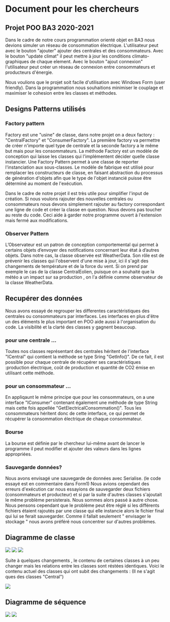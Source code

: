# Document pour les chercheurs 
## Projet POO BA3 2020-2021

Dans le cadre de notre cours programmation orienté objet en BA3 nous devions simuler un réseau de consommation électrique. L'utilisateur peut avec le bouton "ajouter" ajouter des centrales et des consommateurs. Avec le bouton "update climat" il peut mettre à jour les conditions climato-graphiques de chaque element. Avec le bouton "ajout connexion" l'utilisateur peut créer un réseau de connexion entre consommateurs et producteurs d'énergie.

Nous voulions que le projet soit facile d'utilisation avec Windows Form (user friendly). Dans la programmation nous souhaitions minimiser le couplage et maximiser le cohesion entre les classes et méthodes.

## Designs Patterns utilisés
### Factory pattern
Factory est une "usine" de classe, dans notre projet on a deux factory : "CentralFactory" et "ConsumerFactory". La première factory va permettre de créer n'importe quel type de centrale et la seconde factory a le même but mais pour les consommateurs. La méthode Factory est un modèle de conception qui laisse les classes qui l'implémentent décider quelle classe instancier. Une Factory Pattern permet à une classe de reporter l'instanciation aux sous-classes. Le modèle de fabrique est utilisé pour remplacer les constructeurs de classe, en faisant abstraction du processus de génération d'objets afin que le type de l'objet instancié puisse être déterminé au moment de l'exécution.

Dans le cadre de notre projet il est très utile pour simplifier l'input de création. Si nous voulons rajouter des nouvelles centrales ou consommateurs nous devons simplement rajouter au factory correspondant une ligne de code et créer la classe en question. Nous devons pas toucher au reste du code. Ceci aide à garder notre programme ouvert à l'extension mais fermé aux modifications.

### Observer Pattern
L’Observateur est un patron de conception comportemental qui permet à certains objets d’envoyer des notifications concernant leur état à d’autres objets.
Dans notre cas, la classe observée est WeatherData. Son rôle est de prévenir les classes qui l'observent d'une mise à jour, ici il s'agit des changements de température et de la force du vent. Si on prend par exemple le cas de la classe CentralEolien, puisque on a souhaité que la météo a un impact sur sa production , on l'a définie comme observateur de la classe WeatherData.
 
## Recupérer des données 

Nous avons essayé de regrouper les differentes caractéristiques des centrales ou consommateurs par interfaces. Les interfaces en plus d'être un des éléments le plus important en POO aide aussi à l'organisation du code. La visibilité et la clarté des classes y gagnent beaucoup. 

### pour une centrale ...

Toutes nos classes représentant des centrales héritent de l'interface "ICentral" qui contient la méthode se type Sring "GetInfo()". De ce fait, il est possible pour chaque centrale de récupérer ses caractéristiques :production électrique, coût de production et quantité de CO2 émise en utilisant cette méthode.

### pour un consommateur ...
En appliqaunt le même principe que pour les consommateurs, on a une interface "IConsumer" contenant également une méthode de type String mais cette fois appellée "GetElectricalConsommation()". Tous les consommateurs héritent donc de cette interface, ce qui permet de récupérer la consommation électrique de chaque consommateur.

### Bourse
La bourse est définie par le chercheur lui-même avant de lancer le programme il peut modifier et ajouter des valeurs dans les lignes appropriées.

### Sauvegarde données?

Nous avons envisagé une sauvegarde de données avec Serialise. (le code essayé est en commentaire dans Form1) Nous avions cependant des erreurs d'exécution car nous essayions de sauvegarder deux fichiers (consommateurs et producteur) et si par la suite d'autres classes s'ajoutait le même problème persisterais. Nous sommes alors passé à autre chose. Nous pensons cependant que le problème peut être réglé si les différents fichiers étaient rajoutés par une classe qui elle instancie alors le fichier final qui lui se ferait sauvegarder. Comme il fallait seulement " envisager le stockage " nous avons préféré nous concentrer sur d'autres problèmes. 


## Diagramme de classe

![](Images/Gauche.jpg)
![](Images/Centr.jpg)
![](Images/Droite.jpg)


Suite à quelques changements , le contenu de certaines classes à un peu changer mais les relations entre les classes sont réstées identiques. Voici le contenu actuel des classes qui ont subit des changements : (Il ne s'agit ques des classes "Central")

![](Images/add.jpg)

## Diagramme de séquence 

![](FixedImages/seq1.jpg)
![](FixedImages/seq2.png)
